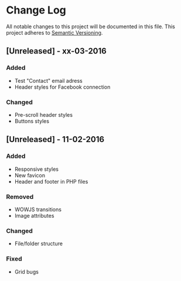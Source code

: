 # Change Log
All notable changes to this project will be documented in this file.
This project adheres to [Semantic Versioning](http://semver.org/).

## [Unreleased] - xx-03-2016
### Added
- Test "Contact" email adress
- Header styles for Facebook connection

### Changed
- Pre-scroll header styles
- Buttons styles

## [Unreleased] - 11-02-2016
### Added
- Responsive styles
- New favicon
- Header and footer in PHP files

### Removed
- WOWJS transitions
- Image attributes

### Changed
- File/folder structure

### Fixed
- Grid bugs